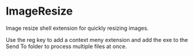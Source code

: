 # ImageResize
Image resize shell extension for quickly resizing images. 

Use the reg key to add a context meny extension and add the exe to the Send To folder to process multiple files at once. 

